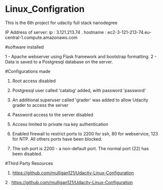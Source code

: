 # Linux_Configration
This is the 6th project for udacity full stack nanodegree 

IP Address of server:
ip : 3.121.213.74 .
hostname : ec2-3-121-213-74.eu-central-1.compute.amazonaws.com


 #software installed
 
 1 - Apache webserver using Flask framework and bootstrap formatting.
 2 - Data is saved to a Postgresql database on the server.
 
 #Configurations made
 
 1. Root access disabled
 
 2. Postgresql user called 'catalog' added, with password 'password'
 
 3. An additional superuser called 'grader' was added to allow Udacity grader to access the server
 
 4. Password access to the server disabled
 
 5. Access limited to private rsa key authentication
 
 6. Enabled firewall to restrict ports to 2200 for ssh, 80 for webservice, 123 for NTP. All others ports have been blocked.
 
 7. The ssh port is 2200 - a non-default port. The normal port (22) has been disabled.
 
 #Third Party Resources
  
  1. https://github.com/mulligan121/Udacity-Linux-Configuration
  
  2 . https://github.com/mulligan121/Udacity-Linux-Configuration
 
 
 
 

